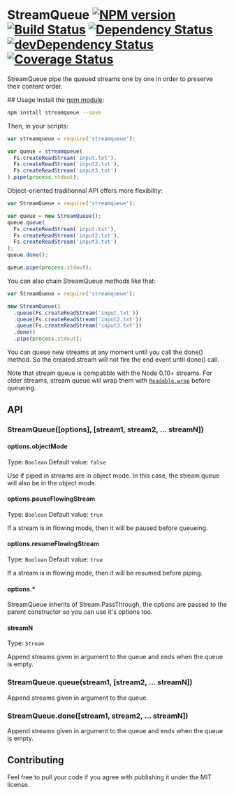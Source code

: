 # StreamQueue [![NPM version](https://badge.fury.io/js/streamqueue.png)](https://npmjs.org/package/streamqueue) [![Build Status](https://travis-ci.org/nfroidure/StreamQueue.png?branch=master)](https://travis-ci.org/nfroidure/StreamQueue) [![Dependency Status](https://david-dm.org/nfroidure/streamqueue.png)](https://david-dm.org/nfroidure/streamqueue) [![devDependency Status](https://david-dm.org/nfroidure/streamqueue/dev-status.png)](https://david-dm.org/nfroidure/streamqueue#info=devDependencies) [![Coverage Status](https://coveralls.io/repos/nfroidure/StreamQueue/badge.png?branch=master)](https://coveralls.io/r/nfroidure/StreamQueue?branch=master)

StreamQueue pipe the queued streams one by one in order to preserve their content
 order.

## Usage
Install the [npm module](https://npmjs.org/package/streamqueue):
```sh
npm install streamqueue --save
```
Then, in your scripts:
```js
var streamqueue = require('streamqueue');

var queue = streamqueue(
  Fs.createReadStream('input.txt'),
  Fs.createReadStream('input2.txt'),
  Fs.createReadStream('input3.txt')
).pipe(process.stdout);
```

Object-oriented traditionnal API offers more flexibility:
```js
var StreamQueue = require('streamqueue');

var queue = new StreamQueue();
queue.queue(
  Fs.createReadStream('input.txt'),
  Fs.createReadStream('input2.txt'),
  Fs.createReadStream('input3.txt')
);
queue.done();

queue.pipe(process.stdout);
```
You can also chain StreamQueue methods like that:
```js
var StreamQueue = require('streamqueue');

new StreamQueue()
  .queue(Fs.createReadStream('input.txt'))
  .queue(Fs.createReadStream('input2.txt'))
  .queue(Fs.createReadStream('input3.txt'))
  .done()
  .pipe(process.stdout);
```

You can queue new streams at any moment until you call the done() method. So the
 created stream will not fire the end event until done() call.

Note that stream queue is compatible with the Node 0.10+ streams. For older
 streams, stream queue will wrap them with
 [`Readable.wrap`](http://nodejs.org/api/stream.html#stream_readable_wrap_stream)
 before queueing.

## API

### StreamQueue([options], [stream1, stream2, ... streamN])

#### options.objectMode
Type: `Boolean`
Default value: `false`

Use if piped in streams are in object mode. In this case, the stream queue will
 also be in the object mode.

#### options.pauseFlowingStream
Type: `Boolean`
Default value: `true`

If a stream is in flowing mode, then it will be paused before queueing.

#### options.resumeFlowingStream
Type: `Boolean`
Default value: `true`

If a stream is in flowing mode, then it will be resumed before piping.

#### options.*

StreamQueue inherits of Stream.PassThrough, the options are passed to the
 parent constructor so you can use it's options too.

#### streamN
Type: `Stream`

Append streams given in argument to the queue and ends when the queue is empty.

### StreamQueue.queue(stream1, [stream2, ... streamN])

Append streams given in argument to the queue.

### StreamQueue.done([stream1, stream2, ... streamN])

Append streams given in argument to the queue and ends when the queue is empty.


## Contributing
Feel free to pull your code if you agree with publishing it under the MIT license.

